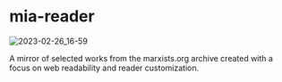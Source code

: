 # mia-reader

![2023-02-26_16-59](https://user-images.githubusercontent.com/9009959/221449275-948e778a-44b1-4857-8fa3-1394e4c43186.png)

A mirror of selected works from the marxists.org archive created with a focus on web readability and reader customization.
